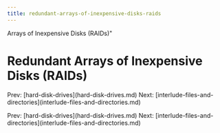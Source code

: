 ```yaml
---
title: redundant-arrays-of-inexpensive-disks-raids
---
```


Arrays of Inexpensive Disks (RAIDs)\"

# Redundant Arrays of Inexpensive Disks (RAIDs)

Prev: \[hard-disk-drives](hard-disk-drives.md)
Next:
\[interlude-files-and-directories](interlude-files-and-directories.md)

Prev: \[hard-disk-drives](hard-disk-drives.md)
Next:
\[interlude-files-and-directories](interlude-files-and-directories.md)
